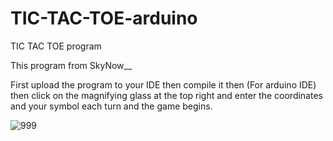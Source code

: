 # TIC-TAC-TOE-arduino
TIC TAC TOE program 

This program from SkyNow__

First upload the program to your IDE then compile it then (For arduino IDE) then click on the magnifying glass at the top right and enter the coordinates and your symbol each turn and the game begins.


![999](https://user-images.githubusercontent.com/93336837/156864185-f89df688-6fcc-4254-9c67-ceeabbbd470c.jpg)
